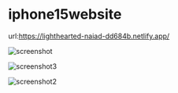 # iphone15website

url:https://lighthearted-naiad-dd684b.netlify.app/

![screenshot](https://github.com/OmerBaglan/iphone15website/assets/151846621/f16bd913-0d7f-47f1-ba24-7ec2b9bcbe6e)

![screenshot3](https://github.com/OmerBaglan/iphone15website/assets/151846621/11b040fd-e052-4df5-b7bf-528f463c85e2)

![screenshot2](https://github.com/OmerBaglan/iphone15website/assets/151846621/037739fa-5d7c-476b-a784-03a97955c872)

